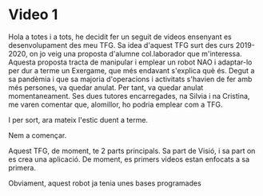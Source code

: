 # Video 1
Hola a totes i a tots, he decidit fer un seguit de videos ensenyant es desenvolupament des meu TFG.
Sa idea d'aquest TFG surt des curs 2019-2020, on jo veig una proposta d'alumne col.laborador que m'interessa. 
Aquesta proposta tracta de manipular i emplear un robot NAO i adaptar-lo per dur a terme un Exergame, que més 
endavant s'explica què és.
Degut a sa pandèmia i que sa majoria d'operacions i activitats s'havien de fer amb més persones, va quedar anulat.
Per tant, va quedar anulat momentaneament. Ses dues tutores encarregades, na Silvia i na Cristina, me varen comentar que, 
alomillor, ho podria emplear com a TFG.

I per sort, ara mateix l'estic duent a terme.

Nem a començar.

Aquest TFG, de moment, te 2 parts principals. Sa part de Visió, i sa part on es crea una aplicació. 
De moment, es primers videos estan enfocats a sa primera.



Obviament, aquest robot ja tenia unes bases programades 